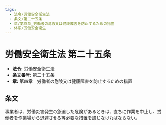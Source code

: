 ```yaml
---
tags:
  - 法令/労働安全衛生法
  - 条文/第二十五条
  - 章/第四章_労働者の危険又は健康障害を防止するための措置
  - 体系/労働安全衛生
---
```

# 労働安全衛生法 第二十五条

- **法令:** 労働安全衛生法
- **条文番号:** 第二十五条
- **章:** 第四章　労働者の危険又は健康障害を防止するための措置

## 条文
事業者は、労働災害発生の急迫した危険があるときは、直ちに作業を中止し、労働者を作業場から退避させる等必要な措置を講じなければならない。

